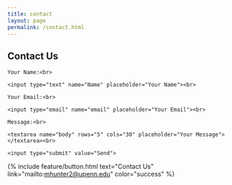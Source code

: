 ```yaml
---
title: contact
layout: page
permalink: /contact.html
---
```

<div class="contactForm">
<h2>Contact Us</h2>
 <form action="mailto:libraryrdds@pobox.upenn.edu?cc=jaredfarmer@sas.upenn.edu,&subject=Petrosylvania Site Contact" method="get" enctype="text/plain">

    Your Name:<br>

    <input type="text" name="Name" placeholder="Your Name"><br>

    Your Email:<br>

    <input type="email" name="email" placeholder="Your Email"><br>

    Message:<br>

    <textarea name="body" rows="5" cols="30" placeholder="Your Message"></textarea><br>

    <input type="submit" value="Send">

  </form>


{% include feature/button.html text="Contact Us" link="mailto:mhunter2@upenn.edu" color="success" %}
